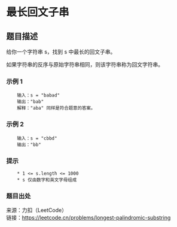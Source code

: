 # 最长回文子串

## 题目描述

给你一个字符串 s，找到 s 中最长的回文子串。

如果字符串的反序与原始字符串相同，则该字符串称为回文字符串。

### 示例 1

```text
    输入：s = "babad"
    输出："bab"
    解释："aba" 同样是符合题意的答案。
```

### 示例 2

```text
    输入：s = "cbbd"
    输出："bb"
```

### 提示

```text
    * 1 <= s.length <= 1000
    * s 仅由数字和英文字母组成
```

### 题目出处

来源：力扣（LeetCode）  
链接：<https://leetcode.cn/problems/longest-palindromic-substring>
